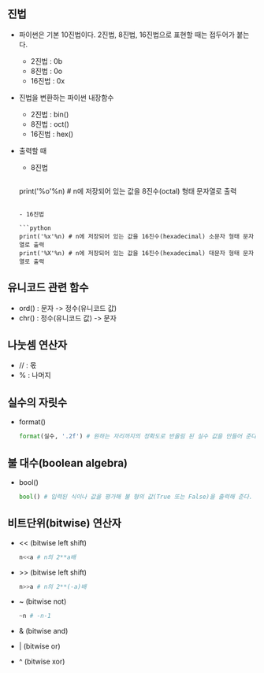 ## 진법

- 파이썬은 기본 10진법이다. 2진법, 8진법, 16진법으로 표현할 때는 접두어가 붙는다.

  - 2진법 : 0b
  - 8진법 : 0o
  - 16진법 : 0x

- 진법을 변환하는 파이썬 내장함수

  - 2진법 : bin()
  - 8진법 : oct()
  - 16진법 : hex()

- 출력할 때

  - 8진법

    ```python
  print('%o'%n) # n에 저장되어 있는 값을 8진수(octal) 형태 문자열로 출력
    ```

  - 16진법
  
    ```python
  print('%x'%n) # n에 저장되어 있는 값을 16진수(hexadecimal) 소문자 형태 문자열로 출력
    print('%X'%n) # n에 저장되어 있는 값을 16진수(hexadecimal) 대문자 형태 문자열로 출력
  ```




##  유니코드 관련 함수

- ord() : 문자 -> 정수(유니코드 값)
- chr() : 정수(유니코드 값) -> 문자



## 나눗셈 연산자

- // : 몫
- % : 나머지



## 실수의 자릿수

- format()

  ```python
  format(실수, '.2f') # 원하는 자리까지의 정확도로 반올림 된 실수 값을 만들어 준다.
  ```



## 불 대수(boolean algebra)

- bool()

  ```python
  bool() # 입력된 식이나 값을 평가해 불 형의 값(True 또는 False)을 출력해 준다.
  ```



## 비트단위(bitwise) 연산자

- << (bitwise left shift)

  ```python
  n<<a # n의 2**a배
  ```

- \>\> (bitwise left shift)

  ```python
  n>>a # n의 2**(-a)배
  ```

- ~ (bitwise not)

  ```python
  ~n # -n-1
  ```

- & (bitwise and)

- | (bitwise or)

- ^ (bitwise xor)

